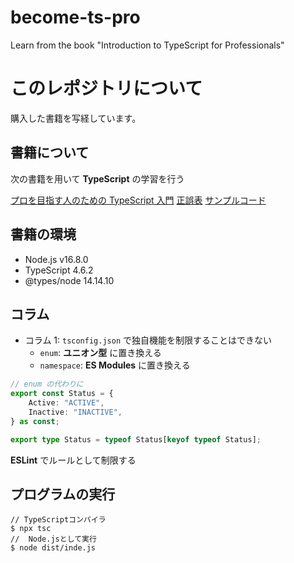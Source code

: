 # become-ts-pro

Learn from the book "Introduction to TypeScript for Professionals"

# このレポジトリについて

購入した書籍を写経しています。

## 書籍について

次の書籍を用いて **TypeScript** の学習を行う

[プロを目指す人のための TypeScript 入門](https://gihyo.jp/book/2022/978-4-297-12747-3)
[正誤表](https://gihyo.jp/book/2022/978-4-297-12747-3/support)
[サンプルコード](https://gihyo.jp/assets/files/book/2022/978-4-297-12747-3/download/ProTypeScript_SampleCode.zip)

## 書籍の環境

- Node.js v16.8.0
- TypeScript 4.6.2
- @types/node 14.14.10

## コラム

- コラム 1: `tsconfig.json` で独自機能を制限することはできない
  - `enum`: **ユニオン型** に置き換える
  - `namespace`: **ES Modules** に置き換える

```TypeScript
// enum の代わりに
export const Status = {
    Active: "ACTIVE",
    Inactive: "INACTIVE",
} as const;

export type Status = typeof Status[keyof typeof Status];
```

**ESLint** でルールとして制限する

## プログラムの実行

```Terminal
// TypeScriptコンパイラ
$ npx tsc
//  Node.jsとして実行
$ node dist/inde.js
```
